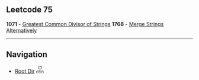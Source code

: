 ## Leetcode 75

<b>1071</b> - [Greatest Common Divisor of Strings](Easy/GCD_STR.md)
<b>1768</b> - [Merge Strings Alternatively](Easy/Merge_Str_Alternative.md)

****
## Navigation

- [Root Dir](Index.md) <img src="../../Assets/root.png" alt="Root Dir Folder" style="width:20px;height:20px;">


